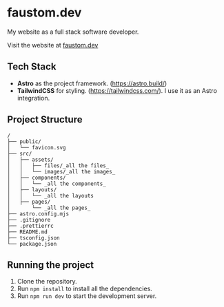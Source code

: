 
# faustom.dev

My website as a full stack software developer.

Visit the website at [faustom.dev](https://faustom.dev)


## Tech Stack
- **Astro** as the project framework. (https://astro.build/)
- **TailwindCSS** for styling. (https://tailwindcss.com/). I use it as an Astro integration.

## Project Structure
```text
/
├── public/
│   └── favicon.svg
├── src/
│   ├── assets/
│   │   ├── files/_all the files_
│   │   └── images/_all the images_
│   ├── components/
│   │   └── _all the components_
│   ├── layouts/
│   │   └── _all the layouts
│   ├── pages/
│       └── _all the pages_
├── astro.config.mjs
├── .gitignore
├── .prettierrc
├── README.md
├── tsconfig.json
└── package.json
```

## Running the project
1. Clone the repository.
2. Run `npm install` to install all the dependencies.
3. Run `npm run dev` to start the development server.
